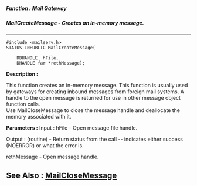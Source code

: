 ##### Function : Mail Gateway
##### MailCreateMessage - Creates an in-memory message.
---
```
#include <mailserv.h>
STATUS LNPUBLIC MailCreateMessage(

	DBHANDLE  hFile,
	DHANDLE far *rethMessage);
```
**Description :**

This function creates an in-memory message.  This function is usually used by 
gateways for creating inbound messages from foreign mail systems.  A handle to 
the open message is returned for use in other message object function calls.  
Use MailCloseMessage to close the message handle and deallocate the memory 
associated with it.

**Parameters :**
Input :
hFile  -  Open message file handle.

Output :
(routine)  -  Return status from the call -- indicates either success (NOERROR) or what the error is.


rethMessage  -  Open message handle.


**See Also :**
[MailCloseMessage](/domino-c-api-docs/reference/Func/MailCloseMessage)
---
